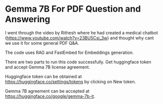 # Gemma 7B For PDF Question and Answering

I went through the video by Rithesh where he had created a medical chatbot (https://www.youtube.com/watch?v=23BU5Csi_3w)  and thought why cant we use it for some general PDF Q&A. 

The code uses RAG and FastEmbed for Embeddings generation. 

There are two parts to run this code successfully. Get huggingface token and accept Gemma 7B license agreement. 

Huggingface token can be obtained at https://huggingface.co/settings/tokens by clicking on New token. 

Gemma 7B agreement can be accepted at https://huggingface.co/google/gemma-7b-it. 




